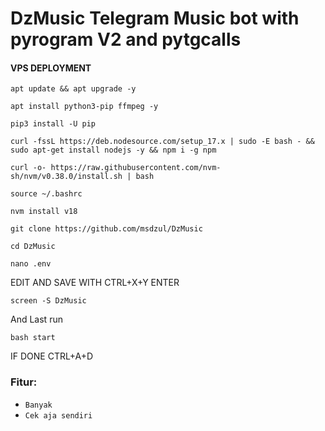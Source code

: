 <h1> DzMusic Telegram Music bot with pyrogram V2 and pytgcalls</h1>

<h4>VPS DEPLOYMENT</h4>

```
apt update && apt upgrade -y
```
```
apt install python3-pip ffmpeg -y
```
```
pip3 install -U pip
```
```
curl -fssL https://deb.nodesource.com/setup_17.x | sudo -E bash - && sudo apt-get install nodejs -y && npm i -g npm
```
```
curl -o- https://raw.githubusercontent.com/nvm-sh/nvm/v0.38.0/install.sh | bash
```
```
source ~/.bashrc
```
```
nvm install v18
```
```
git clone https://github.com/msdzul/DzMusic
```
```
cd DzMusic
```
```
nano .env
```
<p>EDIT AND SAVE WITH CTRL+X+Y ENTER</p>

```
screen -S DzMusic
```
<p>And Last run</p>

```
bash start
```

<p>IF DONE CTRL+A+D</p>

<h3><b></b>Fitur:</h3></b>

* `Banyak`
* `Cek aja sendiri`
